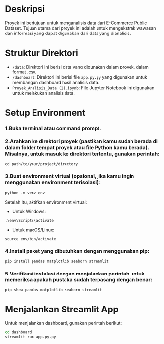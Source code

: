 # Deskripsi
Proyek ini bertujuan untuk menganalisis data dari E-Commerce Public Dataset. Tujuan utama dari proyek ini adalah untuk mengekstrak wawasan dan informasi yang dapat digunakan dari data yang dianalisis.

# Struktur Direktori
- `/data`: Direktori ini berisi data yang digunakan dalam proyek, dalam format .csv.
- `/dashboard`: Direktori ini berisi file `app.py.py` yang digunakan untuk membangun dashboard hasil analisis data.
- `Proyek_Analisis_Data (2).ipynb`: File Jupyter Notebook ini digunakan untuk melakukan analisis data.

# Setup Environment
### 1.Buka terminal atau command prompt.

### 2.Arahkan ke direktori proyek (pastikan kamu sudah berada di dalam folder tempat proyek atau file Python kamu berada). Misalnya, untuk masuk ke direktori tertentu, gunakan perintah:

```
cd path/to/your/project/directory
```
### 3.Buat environment virtual (opsional, jika kamu ingin menggunakan environment terisolasi):

```
python -m venv env
```

Setelah itu, aktifkan environment virtual:

- Untuk Windows:
```
.\env\Scripts\activate
```
- Untuk macOS/Linux:
```
source env/bin/activate
```
### 4.Install paket yang dibutuhkan dengan menggunakan pip:
```
pip install pandas matplotlib seaborn streamlit
```
### 5.Verifikasi instalasi dengan menjalankan perintah untuk memeriksa apakah pustaka sudah terpasang dengan benar:
```
pip show pandas matplotlib seaborn streamlit
```


# Menjalankan Streamlit App
Untuk menjalankan dashboard, gunakan perintah berikut:
```bash
cd dashboard
streamlit run app.py.py
```
